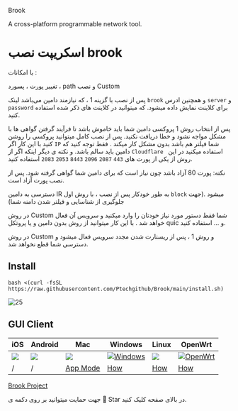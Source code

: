 Brook

A cross-platform programmable network tool.

# اسکریپت نصب brook
با امکانات :

تغییر پورت ، پسورد ، path و نصب Custom

پس از نصب با گزينه 1 ، که نیازمند دامین می‌باشد لینک `brook` و همچنین ادرس `server` و `password` برای کلاینت نمایش داده میشود. که میتوانید در کلاینت های ذکر شده استفاده کنید.

پس از انتخاب روش 1 پروکسی دامین شما باید خاموش باشد تا فرآیند گرفتن گواهی ها با مشکل مواجه نشود و خطا دریافت نکنید. پس از نصب کامل میتوانید پروکسی را روشن کنید با این کار اگر `IP` شما فیلتر هم باشد بدون مشکل کار میکند . فقط توجه کنید که دامین باید سالم باشد.
و نکته ی دیگر  اینکه اگر از `Cloudflare ` استفاده میکنید در این روش از یکی از پورت های `443` `2087` `2096` `8443` `2053` `2083` استفاده کنید.

نکته: پورت 80 آزاد باشد چون نیاز است که برای دامین شما گواهی گرفته شود. پس از نصب پورت آزاد است.

دسترسی به دامین IR به طور خودکار پس از نصب ، با روش اول `block` میشود .(جهت جلوگیری از شناسایی و فیلتر شدن دامنه شما)

در روش Custom شما فقط دستور مورد نیاز خودتان را وارد میکنید و سرویس آن فعال خواهد شد .
با این کار میتوانید از روش بدون دامین و یا پروتکل quic و ... استفاده کنید. 

در روش Custom و روش 1 ، پس از ریستارت شدن مجدد سرویس فعال میشود و دسترسی شما قطع نخواهد شد.


## Install
```
bash <(curl -fsSL https://raw.githubusercontent.com/Ptechgithub/Brook/main/install.sh)
```
![25](https://raw.githubusercontent.com/Ptechgithub/configs/main/media/25.jpg)


## GUI Client

| iOS | Android      | Mac    |Windows      |Linux        |OpenWrt      |
| --- | --- | --- | --- | --- | --- |
| [![](https://brook.app/images/appstore.png)](https://apps.apple.com/us/app/brook-network-tool/id1216002642) | [![](https://brook.app/images/android.png)](https://github.com/txthinking/brook/releases/latest/download/Brook.apk) | [![](https://brook.app/images/mac.png)](https://apps.apple.com/us/app/brook-network-tool/id1216002642) | [![Windows](https://brook.app/images/windows.png)](https://github.com/txthinking/brook/releases/latest/download/Brook.msix) | [![](https://brook.app/images/linux.png)](https://github.com/txthinking/brook/releases/latest/download/Brook.bin) | [![OpenWrt](https://brook.app/images/openwrt.png)](https://github.com/txthinking/brook/releases) |
| / | / | [App Mode](https://www.txthinking.com/talks/articles/macos-app-mode-en.article) | [How](https://www.txthinking.com/talks/articles/msix-brook-en.article) | [How](https://www.txthinking.com/talks/articles/linux-app-brook-en.article) | [How](https://www.txthinking.com/talks/articles/brook-openwrt-en.article) |


[Brook Project](https://github.com/txthinking/brook)

جهت حمایت میتوانید بر روی دکمه ی 🌟 Star  در بالای صفحه کلیک کنید.